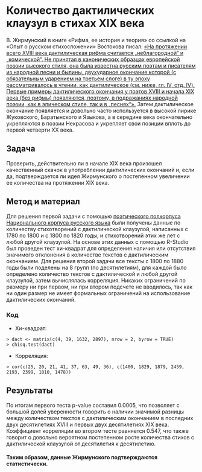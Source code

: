# Количество дактилических клаузул в стихах ХIХ века
В. Жирмунский в книге «Рифма, ее история и теория» со ссылкой на «Опыт о русском стихосложении» Востокова писал: [«На протяжении всего XVIII века дактилическая рифма считается „неблагородной“ и „комической“. Не принятая в канонических образцах европейской поэзии высокого стиля, она была известна русским поэтам и писателям из народной песни и былины, двухударное окончание которой (с обязательным ударением на третьем слоге) в ту эпоху рассматривалось в чтении, как дактилическое (см. ниже, гл. IV, отд. IV). Первые примеры дактилического окончания у поэтов XVIII и начала XIX века (без рифмы) появляются, поэтому, в подражаниях народной поэзии, как в эпическом стиле, так и в „песнях“».](https://rifmovnik.ru/lib/5/klassifikaciya_rifmy__zhirmunskij.htm) Затем дактилическое окончание появляется и довольно часто используется в высокой лирике Жуковского, Баратынского и Языкова, а в середине века окончательно укрепляются в поэзии Некрасова и укрепляет свои позиции вплоть до первой четверти ХХ века. 

## Задача
Проверить, действительно ли в начале XIX века произошел качественный скачок в употреблении дактилических окончаний и, если да, подтверждается ли идея Жирмунского о постепенном увеличении ее количества на протяжении XIX века. 

## Метод и материал
Для решения первой задачи с помощью [поэтического подкорпуса Национального корпуса русского языка](http://ruscorpora.ru/old/search-poetic.html) были получены данные по количеству стихотворений с дактилической клаузулой, написанных с 1780 по 1800 и с 1800 по 1820 годы, и стихотворений этих же лет с любой другой клаузулой. На основе этих данных с помощью R-Studio был проведен тест хи-квадрат для определения наличия или отсутствия значимого отклонения в количестве текстов с дактилическим окончанием. Для решения второй задачи все тексты с 1800 по 1880 годы были поделены на 8 групп (по десятилетиям), для каждой было определено количество текстов с дактилической и любой другой клаузулой, затем вычислялась корреляция. Никаких ограничений по размеру ни при первом, ни при втором подсчете не вводилось, так как ни один размер не имеет формальных ограничений на использование дактилических окончаний.
### Код
- Хи-квадрат:
```
> dact <- matrix(c(4, 39, 1632, 2897), nrow = 2, byrow = TRUE)
> chisq.test(dact)
```
- Корреляция:
```
> cor(c(25, 20, 21, 41, 37, 63, 49, 36), c(1400, 1829, 1879, 2459, 2193, 2399, 1810, 1478))
```

## Результаты
По итогам первого теста p-value составил 0.0005, что позволяет с большой долей уверенности говорить о наличии значимой разницы между количеством текстов с дактилическим окончанием в последних двух десятилетиях XVIII и первых двух десятилетиях XIX века. Коэффициент корреляции во втором тесте равняется 0.547, что также говорит о довольно вероятном постепенном росте количества стихов с дактилической клаузулой от десятилетия к десятилетию. 
#### Таким образом, данные Жирмунского подтверждаются статистически.  

